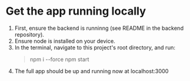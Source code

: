 # Get the app running locally #

1. First, ensure the backend is runninng (see README in the backend repository).
2. Ensure node is installed on your device.
3. In the terminal, navigate to this project's root directory, and run:
    >npm i --force
    >npm start
4. The full app should be up and running now at localhost:3000